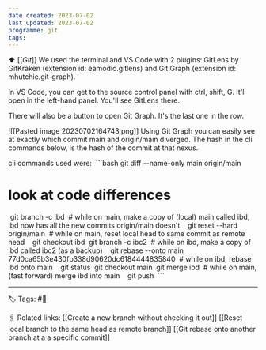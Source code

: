 ```yaml
---
date created: 2023-07-02
last updated: 2023-07-02
programme: git
tags: 
---
```

⬆ [[_Git_]]
We used the terminal and VS Code with 2 plugins: GitLens by GitKraken (extension id: eamodio.gitlens) and Git Graph (extension id: mhutchie.git-graph).

In VS Code, you can get to the source control panel with ctrl, shift, G. It'll open in the left-hand panel. You'll see GitLens there.

There will also be a button to open Git Graph. It's the last one in the row.

![[Pasted image 20230702164743.png]]
Using Git Graph you can easily see at exactly which commit main and origin/main diverged. The hash in the cli commands below, is the hash of the commit at that nexus.

cli commands used were:
 ```bash
 git diff --name-only main origin/main 
 # look at code differences
 
 git branch -c ibd 
 # while on main, make a copy of (local) main called ibd, ibd now has all the new commits origin/main doesn't
 
 git reset --hard origin/main
 # while on main, reset local head to same commit as remote head
 
 git checkout ibd
 git branch -c ibc2
 # while on ibd, make a copy of ibd called ibc2 (as a backup)
 
 git rebase --onto main 77d0ca65b3e430fb338d90620dc6184444835840
 # while on ibd, rebase ibd onto main
 
 git status
 git checkout main
 git merge ibd
 # while on main, (fast forward) merge ibd into main
 
 git push
 ```

---
🏷 Tags: #🌲 

🖇 Related links:
[[Create a new branch without checking it out]]
[[Reset local branch to the same head as remote branch]]
[[Git rebase onto another branch at a a specific commit]]
